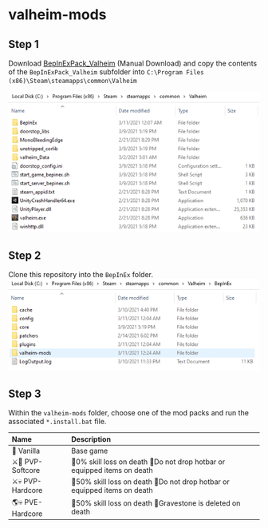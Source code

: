 # valheim-mods

## Step 1
Download [BepInExPack_Valheim](https://valheim.thunderstore.io/package/denikson/BepInExPack_Valheim/) (Manual Download) and copy the contents of the `BepInExPack_Valheim` subfolder into `C:\Program Files (x86)\Steam\steamapps\common\Valheim`

![step-1](./screenshots/step-1.png)

## Step 2
Clone this repository into the `BepInEx` folder.
![step-1](./screenshots/step-2.png)

## Step 3
Within the `valheim-mods` folder, choose one of the mod packs and run the associated `*.install.bat` file.

| Name            | Description                                                             |
| :-------------- | :---------------------------------------------------------------------- |
| 🍦 Vanilla       | Base game                                                               |
| ⚔️💖 PVP-Softcore | 🔸0% skill loss on death 🔸Do not drop hotbar or equipped items on death  |
| ⚔️💀 PVP-Hardcore | 🔸50% skill loss on death 🔸Do not drop hotbar or equipped items on death |
| 🌎💀 PVE-Hardcore | 🔸50% skill loss on death 🔸Gravestone is deleted on death                |
